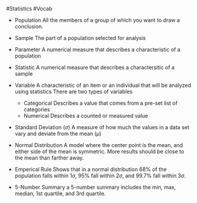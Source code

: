#Statistics
#Vocab 

- Population
	All the members of a group of which you want to draw a conclusion.
- Sample
	The part of a population selected for analysis
- Parameter
	A numerical measure that describes a characteristic of a population
- Statistic
	A numerical measure that describes a charactersitic of a sample
- Variable
	A characteristic of an item or an individual that will be analyzed using statistics
	There are two types of variables
	- Categorical
		Describes a value that comes from a pre-set list of categories 
	- Numerical
		Describes a counted or measured value

- Standard Deviation ($\sigma$)
	A measure of how much the values in a data set vary and deviate from the mean ($\mu$)
- Normal Distribution
	A model where the center point is the mean, and either side of the mean is symmetric.
	More results should be close to the mean than farther away.
- Emperical Rule
	Shows that in a normal distribution 68% of the population falls within $1 \sigma$, 95% fall within $2 \sigma$, and 99.7% fall within $3 \sigma$.
- 5-Number Summary
	a 5-number summary includes the min, max, median, 1st quartile, and 3rd quartile.

